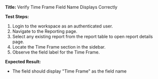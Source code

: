 **Title:** Verify Time Frame Field Name Displays Correctly

**Test Steps:**
1. Login to the workspace as an authenticated user.
2. Navigate to the Reporting page.
3. Select any existing report from the report table to open report details page.
4. Locate the Time Frame section in the sidebar.
5. Observe the field label for the Time Frame.

 **Expected Result:**
* The field should display "Time Frame" as the field name